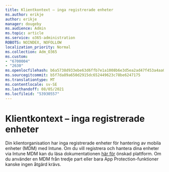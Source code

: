 ```yaml
---
title: Klientkontext – inga registrerade enheter
ms.author: erikje
author: erikje
manager: dougeby
ms.audience: Admin
ms.topic: article
ms.service: o365-administration
ROBOTS: NOINDEX, NOFOLLOW
localization_priority: Normal
ms.collection: Adm_O365
ms.custom:
- "6700004"
- "2630"
ms.openlocfilehash: b6a5738d933ebe63d6ffb7e1a1008b6e3d5ea2ad47f453a4aa0028e566f344ec
ms.sourcegitcommit: b5f7da89a650d2915dc652449623c78be6247175
ms.translationtype: MT
ms.contentlocale: sv-SE
ms.lasthandoff: 08/05/2021
ms.locfileid: "53930557"
---
```

# <a name="client-context---no-enrolled-devices"></a>Klientkontext – inga registrerade enheter

Din klientorganisation har inga registrerade enheter för hantering av mobila enheter (MDM) med Intune. Om du vill registrera och hantera dina enheter via Intune MDM kan du läsa dokumentationen [här för](https://docs.microsoft.com/intune/device-enrollment) önskad plattform. Om du använder en MDM från tredje part eller bara App Protection-funktioner kanske ingen åtgärd krävs. 